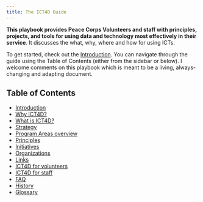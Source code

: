 ```yaml
---
title: The ICT4D Guide
---
```


**This playbook provides Peace Corps Volunteers and staff with principles, projects, and tools for using data and technology most effectively in their service**. It discusses the what, why, where and how for using ICTs.

To get started, check out the [Introduction](/guide/introduction/). You can navigate through the guide using the Table of Contents (either from the sidebar or below). I welcome comments on this playbook which is meant to be a living, always-changing and adapting document.

## Table of Contents

- [Introduction](/guide/introduction/)
- [Why ICT4D?](/guide/why-ict4d/)
- [What is ICT4D?](/guide/what-is-ict4d/)
- [Strategy](/guide/strategy)
- [Program Areas overview](/guide/program-areas-overview)
- [Principles](/guide/principles)
- [Initiatives](/guide/initiatives)
- [Organizations](/guide/organizations)
- [Links](/guide/links)
- [ICT4D for volunteers](/guide/ict4d-for-volunteers)
- [ICT4D for staff](/guide/ict4d-for-staff)
- [FAQ](/guide/faq)
- [History](/guide/history)
- [Glossary](/guide/glossary)